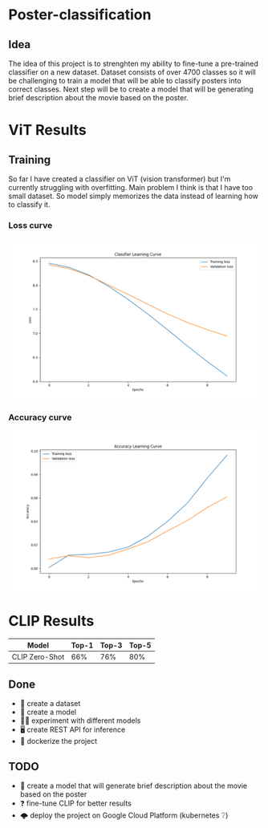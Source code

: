 # Poster-classification

## Idea

The idea of this project is to strenghten my ability to fine-tune a pre-trained classifier on a new dataset.
Dataset consists of over 4700 classes so it will be challenging to train a model that will be able to classify posters into correct classes. Next step will be to create a model that will be generating brief description about the movie based on the poster.
# ViT Results

## Training

So far I have created a classifier on ViT (vision transformer) but I'm currently struggling with overfitting.
Main problem I think is that I have too small dataset. So model simply memorizes the data instead of learning how to classify it.

### Loss curve

![Loss curve](vit/Classfier_Learning_Curve.png?raw=true)

### Accuracy curve

![Accuracy curve](vit/Accuracy_Learning_Curve.png?raw=true)

# CLIP Results

| Model | Top-1 | Top-3 | Top-5 |
| ----- | ----- | ----- | ----- |
| CLIP Zero-Shot   | 66% | 76% | 80% |

## Done

- 📑 create a dataset
- 📎 create a model
- 🧑‍🔬 experiment with different models
- 🖥️ create REST API for inference
- 🐳 dockerize the project

## TODO

- 📝 create a model that will generate brief description about the movie based on the poster
- ❓ fine-tune CLIP for better results
- 🌩️ deploy the project on Google Cloud Platform (kubernetes ❔)
